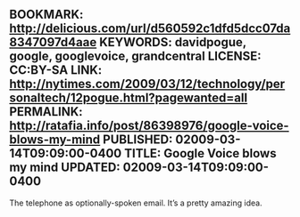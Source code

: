 BOOKMARK: http://delicious.com/url/d560592c1dfd5dcc07da8347097d4aae
KEYWORDS: davidpogue, google, googlevoice, grandcentral
LICENSE: CC:BY-SA
LINK: http://nytimes.com/2009/03/12/technology/personaltech/12pogue.html?pagewanted=all
PERMALINK: http://ratafia.info/post/86398976/google-voice-blows-my-mind
PUBLISHED: 02009-03-14T09:09:00-0400
TITLE: Google Voice blows my mind
UPDATED: 02009-03-14T09:09:00-0400
--
The telephone as optionally-spoken email. It’s a pretty amazing idea.
